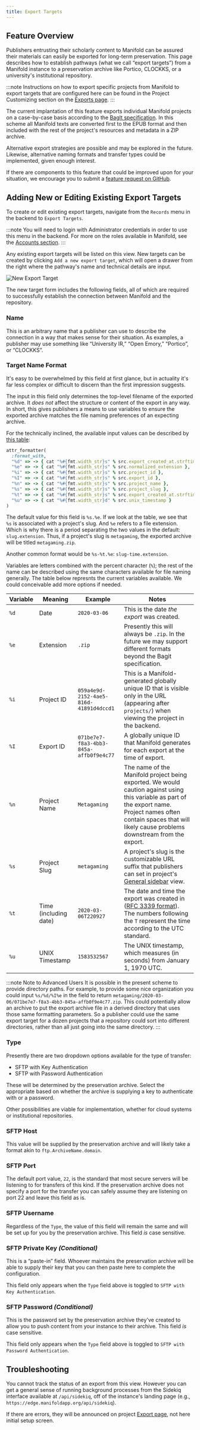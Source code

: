 ```yaml
---
title: Export Targets
---
```


## Feature Overview

Publishers entrusting their scholarly content to Manifold can be assured their materials can easily be exported for long-term preservation. This page describes how to establish pathways (what we call “export targets”) from a Manifold instance to a preservation archive like Portico, CLOCKKS, or a university's institutional repository.

:::note
Instructions on how to export specific projects from Manifold to export targets that are configured here can be found in the Project Customizing section on the <a href="/docs/projects/customizing/exports.html">Exports page</a>.
:::

The current implantation of this feature exports individual Manifold projects on a case-by-case basis according to the [BagIt specification](https://github.com/jkunze/bagitspec). In this scheme all Manifold texts are converted first to the EPUB format and then included with the rest of the project's resources and metadata in a ZIP archive.

Alternative export strategies are possible and may be explored in the future. Likewise, alternative naming formats and transfer types could be implemented, given enough interest.

If there are components to this feature that could be improved upon for your situation, we encourage you to submit a [feature request on GitHub](https://github.com/ManifoldScholar/manifold/issues/new?template=features.md).

## Adding New or Editing Existing Export Targets

To create or edit existing export targets, navigate from the `Records` menu in the backend to `Export Targets`.

:::note
You will need to login with Administrator credentials in order to use this menu in the backend. For more on the roles available in Manifold, see the <a href="/docs/projects/accounts/index.html">Accounts section</a>.
:::

Any existing export targets will be listed on this view. New targets can be created by clicking `Add a new export target`, which will open a drawer from the right where the pathway's name and technical details are input.

![New Export Target](/docs/assets/customizing/export-record.png)

The new target form includes the following fields, all of which are required to successfully establish the connection between Manifold and the repository.

### Name

This is an arbitrary name that a publisher can use to describe the connection in a way that makes sense for their situation. As examples, a publisher may use something like “University IR,” “Open Emory,” “Portico”, or “CLOCKKS”.

### Target Name Format

It's easy to be overwhelmed by this field at first glance, but in actuality it's far less complex or difficult to discern than the first impression suggests.

The input in this field only determines the top-level filename of the exported archive. It *does not* affect the structure or content of the export in any way. In short, this gives publishers a means to use variables to ensure the exported archive matches the file naming preferences of an expecting archive.

For the technically inclined, the available input values can be described by [this table](https://github.com/ManifoldScholar/manifold/blob/d500d4e63f7821137728d261814fbc9c9ecb6575/api/app/services/export_strategies/target_name_formatter.rb#L22):

```ruby
attr_formatter(
  :format_with,
  "%d" => -> { cat "%#{fmt.width_str}s" % src.export_created_at.strftime(DATE_FORMAT) },
  "%e" => -> { cat "%#{fmt.width_str}s" % src.normalized_extension },
  "%i" => -> { cat "%#{fmt.width_str}s" % src.project_id },
  "%I" => -> { cat "%#{fmt.width_str}s" % src.export_id },
  "%n" => -> { cat "%#{fmt.width_str}s" % src.project_name },
  "%s" => -> { cat "%#{fmt.width_str}s" % src.project_slug },
  "%t" => -> { cat "%#{fmt.width_str}s" % src.export_created_at.strftime(TIME_FORMAT) },
  "%u" => -> { cat "%#{fmt.width_str}d" % src.unix_timestamp }
)
```

The default value for this field is `%s.%e`. If we look at the table, we see that `%s` is associated with a project's slug. And `%e` refers to a file extension. Which is why there is a period separating the two values in the default: `slug.extension`. Thus, if a project's slug is `metagaming`, the exported archive will be titled `metagaming.zip`.

Another common format would be `%s-%t.%e`: `slug-time.extension`.

Variables are letters combined with the percent character (`%`); the rest of the name can be described using the same characters available for file naming generally. The table below represnts the current variables available. We could conceivable add more options if needed.

| Variable | Meaning               | Example                                | Notes                                                                                                                                                                                                                    |
| -------- | --------------------- | -------------------------------------- | ------------------------------------------------------------------------------------------------------------------------------------------------------------------------------------------------------------------------ |
| `%d`     | Date                  | `2020-03-06`                           | This is the date *the export* was created.                                                                                                                                                                               |
| `%e`     | Extension             | `.zip`                                 | Presently this will always be `.zip`. In the future we may support different formats beyond the Bagit specification.                                                                                                     |
| `%i`     | Project ID            | `059a4e9d-2152-4ae5-816d-41891d4dccd1` | This is a Manifold-generated globally unique ID that is visible only in the URL (appearing after `projects/`) when viewing the project in the backend.                                                                   |
| `%I`     | Export ID             | `071be7e7-f8a3-4bb3-845a-affb0f9e4c77` | A globally unique ID that Manifold generates for each export at the time of export.                                                                                                                                      |
| `%n`     | Project Name          | `Metagaming`                           | The name of the Manifold project being exported. We would caution against using this variable as part of the export name. Project names often contain spaces that will likely cause problems downstream from the export. |
| `%s`     | Project Slug          | `metagaming`                           | A project's slug is the customizable URL suffix that publishers can set in project's [General sidebar](/docs/projects/customizing/general.html#slug) view.                                                               |
| `%t`     | Time (including date) | `2020-03-06T220927`                    | The date and time the export was created in ([RFC 3339 format](https://tools.ietf.org/html/rfc3339)). The numbers following the `T` represent the time according to the UTC standard.                                    |
| `%u`     | UNIX Timestamp        | `1583532567`                           | The UNIX timestamp, which measures (in seconds) from January 1, 1970 UTC.                                                                                                                                                |


:::note Note to Advanced Users
It is possible in the present scheme to provide directory paths. For example, to provide some nice organization you could input <code>%s/%d/%I%e</code> in the field to return <code>metagaming/2020-03-06/071be7e7-f8a3-4bb3-845a-affb0f9e4c77.zip</code>. This could potentially allow an archive to put the export archive file in a derived directory that uses those same formatting parameters. So a publisher could use the same export target for a dozen projects that a repository could sort into different directories, rather than all just going into the same directory.
:::

### Type

Presently there are two dropdown options available for the type of transfer:

- SFTP with Key Authentication
- SFTP with Password Authentication

These will be determined by the preservation archive. Select the appropriate based on whether the archive is supplying a key to authenticate with or a password.

Other possibilities are viable for implementation, whether for cloud systems or institutional repositories.

### SFTP Host

This value will be supplied by the preservation archive and will likely take a format akin to `ftp.ArchiveName.domain`.

### SFTP Port

The default port value, `22`, is the standard that most secure servers will be listening to for transfers of this kind. If the preservation archive does not specify a port for the transfer you can safely assume they are listening on port 22 and leave this field as is.

### SFTP Username

Regardless of the `Type`, the value of this field will remain the same and will be set up for you by the preservation archive. This field *is* case sensitive.

### SFTP Private Key *(Conditional)*

This is a “paste-in” field. Whoever maintains the preservation archive will be able to supply their key that you can then paste here to complete the configuration.

This field only appears when the `Type` field above is toggled to `SFTP with Key Authentication`.

### SFTP Password *(Conditional)*

This is the password set by the preservation archive they've created to allow you to push content from your instance to their archive. This field *is* case sensitive.

This field only appears when the `Type` field above is toggled to `SFTP with Password Authentication`.

## Troubleshooting

You cannot track the status of an export from this view. However you can get a general sense of running background processes from the Sidekiq interface available at `/api/sidekiq`, off of the instance's landing page (e.g., `https://edge.manifoldapp.org/api/sidekiq`).

If there are errors, they will be announced on project [Export page](/docs/projects/customizing/exports), not here initial setup screen.
